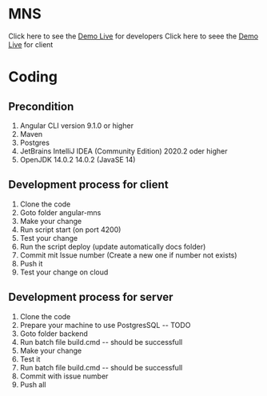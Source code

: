 # MNS
Click here to see the [Demo Live](https://localhost:8080/api/) for developers
Click here to seee the [Demo Live](https://idrice24.github.io/MNS/)  for client

# Coding
## Precondition
1.  Angular CLI version 9.1.0 or higher
1.  Maven
1.  Postgres
1.  JetBrains IntelliJ IDEA (Community Edition) 2020.2 oder higher
1.  OpenJDK 14.0.2 14.0.2  (JavaSE 14)

## Development process for client
1. Clone the code
1. Goto folder angular-mns
1. Make your change
1. Run script  start (on port 4200)
1. Test your change
1. Run the script deploy (update automatically docs folder)
1. Commit mit Issue number (Create a new one if number not exists)
1. Push it
1. Test your change on cloud

## Development process for server
1. Clone the code
1. Prepare your machine to use PostgresSQL -- TODO
1. Goto folder backend
1. Run batch file build.cmd -- should be successfull
1. Make your change
1. Test it
1. Run batch file build.cmd -- should be successfull 
1. Commit with issue number
1. Push all
